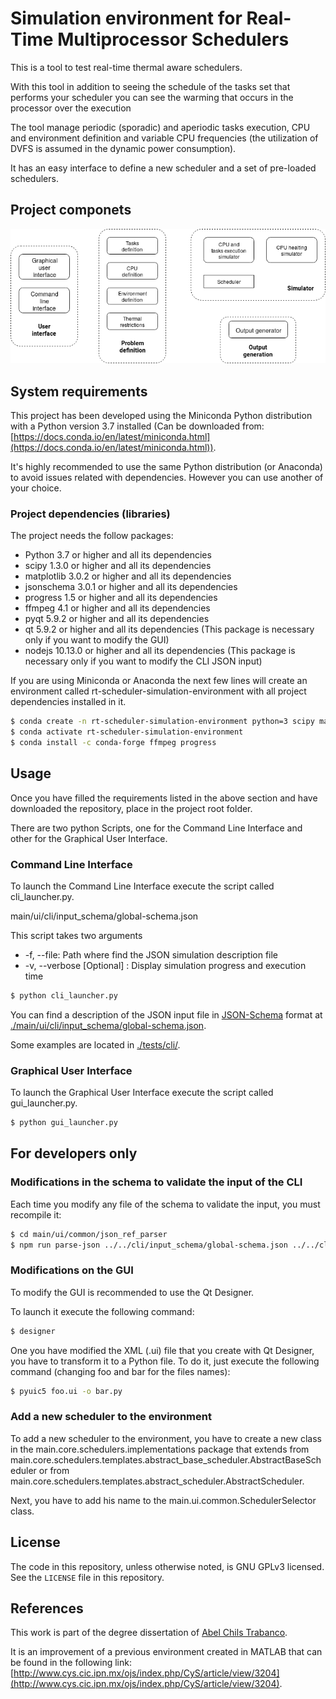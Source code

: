 # Simulation environment for Real-Time Multiprocessor Schedulers

This is a tool to test real-time thermal aware schedulers.

With this tool in addition to seeing the schedule of the tasks set that performs your scheduler
you can see the warming that occurs in the processor over the execution

The tool manage periodic (sporadic) and aperiodic tasks execution, CPU and 
environment definition and variable CPU frequencies (the utilization of DVFS is assumed in the dynamic power consumption). 

It has an easy interface to define a new scheduler and a set of pre-loaded schedulers.

## Project componets
![Project components](./doc/diagrams/basic_components/SimulatorComponents.png)

## System requirements
This project has been developed using the Miniconda Python distribution with a Python version 3.7 installed (Can be downloaded from: [https://docs.conda.io/en/latest/miniconda.html](https://docs.conda.io/en/latest/miniconda.html)).

It's highly recommended to use the same Python distribution (or Anaconda) to avoid issues related with dependencies. However you can use another of your choice.

### Project dependencies (libraries)
The project needs the follow packages:

- Python 3.7 or higher and all its dependencies
- scipy 1.3.0 or higher and all its dependencies
- matplotlib 3.0.2 or higher and all its dependencies
- jsonschema 3.0.1 or higher and all its dependencies
- progress 1.5 or higher and all its dependencies
- ffmpeg 4.1 or higher and all its dependencies
- pyqt 5.9.2 or higher and all its dependencies
- qt 5.9.2 or higher and all its dependencies (This package is necessary only if you want to modify the GUI)
- nodejs 10.13.0 or higher and all its dependencies  (This package is necessary only if you want to modify the CLI JSON input)

If you are using Miniconda or Anaconda the next few lines will create an environment called rt-scheduler-simulation-environment with all project dependencies installed in it.

```bash
$ conda create -n rt-scheduler-simulation-environment python=3 scipy matplotlib jsonschema pyqt qt nodejs
$ conda activate rt-scheduler-simulation-environment
$ conda install -c conda-forge ffmpeg progress
```

## Usage
Once you have filled the requirements listed in the above section and have downloaded the repository, place in the project root folder.

There are two python Scripts, one for the Command Line Interface and other for the Graphical User Interface.

### Command Line Interface
To launch the Command Line Interface execute the script called cli_launcher.py.

main/ui/cli/input_schema/global-schema.json

This script takes two arguments
- -f, --file: Path where find the JSON simulation description file
- -v, --verbose \[Optional\] : Display simulation progress and execution time

```bash
$ python cli_launcher.py
```

You can find a description of the JSON input file in [JSON-Schema](https://json-schema.org/) format at [./main/ui/cli/input_schema/global-schema.json](./main/ui/cli/input_schema/global-schema.json).

Some examples are located in [./tests/cli/](./tests/cli).

### Graphical User Interface
To launch the Graphical User Interface execute the script called gui_launcher.py.

```bash
$ python gui_launcher.py
```

## For developers only
### Modifications in the schema to validate the input of the CLI
Each time you modify any file of the schema to validate the input, you must recompile it:
```bash
$ cd main/ui/common/json_ref_parser
$ npm run parse-json ../../cli/input_schema/global-schema.json ../../cli/input_schema/input-schema.json
```

### Modifications on the GUI
To modify the GUI is recommended to use the Qt Designer.

To launch it execute the following command:
```bash
$ designer
```

One you have modified the XML (.ui) file that you create with Qt Designer, you have to transform it to a Python file.
To do it, just execute the following command (changing foo and bar for the files names):

```bash
$ pyuic5 foo.ui -o bar.py
```

### Add a new scheduler to the environment
To add a new scheduler to the environment, you have to create a new class in the main.core.schedulers.implementations package that extends from main.core.schedulers.templates.abstract_base_scheduler.AbstractBaseScheduler or from main.core.schedulers.templates.abstract_scheduler.AbstractScheduler.

Next, you have to add his name to the main.ui.common.SchedulerSelector class.

## License
The code in this repository, unless otherwise noted, is GNU GPLv3 licensed. See the `LICENSE` file in this repository.

## References
This work is part of the degree dissertation of [Abel Chils Trabanco](https://github.com/AbelChT/).

It is an improvement of a previous environment created in MATLAB that can be found in the following link:
[http://www.cys.cic.ipn.mx/ojs/index.php/CyS/article/view/3204](http://www.cys.cic.ipn.mx/ojs/index.php/CyS/article/view/3204).